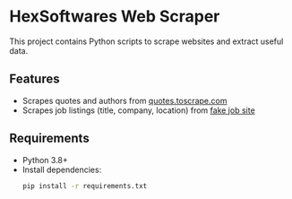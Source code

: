 # HexSoftwares Web Scraper

This project contains Python scripts to scrape websites and extract useful data.

## Features
- Scrapes quotes and authors from [quotes.toscrape.com](http://quotes.toscrape.com)
- Scrapes job listings (title, company, location) from [fake job site](https://realpython.github.io/fake-jobs/)

## Requirements
- Python 3.8+
- Install dependencies:
  ```bash
  pip install -r requirements.txt